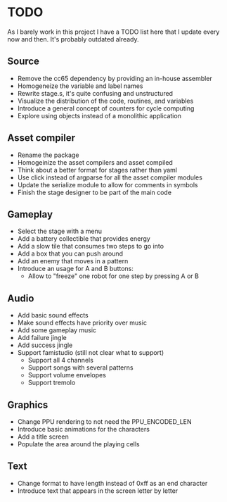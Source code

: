 # TODO

As I barely work in this project I have a TODO list here that I update every
now and then. It's probably outdated already.

## Source

- Remove the cc65 dependency by providing an in-house assembler
- Homogeneize the variable and label names
- Rewrite stage.s, it's quite confusing and unstructured
- Visualize the distribution of the code, routines, and variables
- Introduce a general concept of counters for cycle computing
- Explore using objects instead of a monolithic application

## Asset compiler

- Rename the package
- Homogeinize the asset compilers and asset compiled
- Think about a better format for stages rather than yaml
- Use click instead of argparse for all the asset compiler modules
- Update the serialize module to allow for comments in symbols
- Finish the stage designer to be part of the main code

## Gameplay

- Select the stage with a menu
- Add a battery collectible that provides energy
- Add a slow tile that consumes two steps to go into
- Add a box that you can push around
- Add an enemy that moves in a pattern
- Introduce an usage for A and B buttons:
    - Allow to "freeze" one robot for one step by pressing A or B

## Audio

- Add basic sound effects
- Make sound effects have priority over music
- Add some gameplay music
- Add failure jingle
- Add success jingle
- Support famistudio (still not clear what to support)
  - Support all 4 channels
  - Support songs with several patterns
  - Support volume envelopes
  - Support tremolo


## Graphics

- Change PPU rendering to not need the PPU_ENCODED_LEN
- Introduce basic animations for the characters
- Add a title screen
- Populate the area around the playing cells

## Text

- Change format to have length instead of 0xff as an end character
- Introduce text that appears in the screen letter by letter
